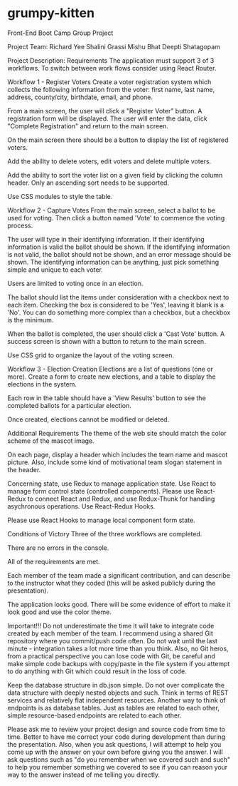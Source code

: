 # grumpy-kitten
Front-End Boot Camp Group Project

Project Team:
Richard Yee
Shalini Grassi
Mishu Bhat
Deepti Shatagopam


Project Description:
Requirements
The application must support 3 of 3 workflows. To switch between work flows consider using React Router.

Workflow 1 - Register Voters
Create a voter registration system which collects the following information from the voter: first name, last name, address, county/city, birthdate, email, and phone.

From a main screen, the user will click a "Register Voter" button. A registration form will be displayed. The user will enter the data, click "Complete Registration" and return to the main screen.

On the main screen there should be a button to display the list of registered voters.

Add the ability to delete voters, edit voters and delete multiple voters.

Add the ability to sort the voter list on a given field by clicking the column header. Only an ascending sort needs to be supported.

Use CSS modules to style the table.

Workflow 2 - Capture Votes
From the main screen, select a ballot to be used for voting. Then click a button named 'Vote' to commence the voting process.

The user will type in their identifying information. If their identifying information is valid the ballot should be shown. If the identifying information is not valid, the ballot should not be shown, and an error message should be shown. The identifying information can be anything, just pick something simple and unique to each voter.

Users are limited to voting once in an election.

The ballot should list the items under consideration with a checkbox next to each item. Checking the box is considered to be 'Yes', leaving it blank is a 'No'. You can do something more complex than a checkbox, but a checkbox is the minimum.

When the ballot is completed, the user should click a 'Cast Vote' button. A success screen is shown with a button to return to the main screen.

Use CSS grid to organize the layout of the voting screen.

Workflow 3 - Election Creation
Elections are a list of questions (one or more). Create a form to create new elections, and a table to display the elections in the system.

Each row in the table should have a 'View Results' button to see the completed ballots for a particular election.

Once created, elections cannot be modified or deleted.

Additional Requirements
The theme of the web site should match the color scheme of the mascot image.

On each page, display a header which includes the team name and mascot picture. Also, include some kind of motivational team slogan statement in the header.

Concerning state, use Redux to manage application state. Use React to manage form control state (controlled components). Please use React-Redux to connect React and Redux, and use Redux-Thunk for handling asychronous operations. Use React-Redux Hooks.

Please use React Hooks to manage local component form state.

Conditions of Victory
Three of the three workflows are completed.

There are no errors in the console.

All of the requirements are met.

Each member of the team made a significant contribution, and can describe to the instructor what they coded (this will be asked publicly during the presentation).

The application looks good. There will be some evidence of effort to make it look good and use the color theme.

Important!!!
Do not underestimate the time it will take to integrate code created by each member of the team. I recommend using a shared Git repository where you commit/push code often. Do not wait until the last minute - integration takes a lot more time than you think. Also, no Git heros, from a practical perspective you can lose code with Git, be careful and make simple code backups with copy/paste in the file system if you attempt to do anything with Git which could result in the loss of code.

Keep the database structure in db.json simple. Do not over complicate the data structure with deeply nested objects and such. Think in terms of REST services and relatively flat independent resources. Another way to think of endpoints is as database tables. Just as tables are related to each other, simple resource-based endpoints are related to each other.

Please ask me to review your project design and source code from time to time. Better to have me correct your code during development than during the presentation. Also, when you ask questions, I will attempt to help you come up with the answer on your own before giving you the answer. I will ask questions such as "do you remember when we covered such and such" to help you remember something we covered to see if you can reason your way to the answer instead of me telling you directly.

